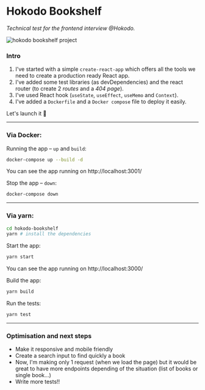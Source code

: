 # Hokodo Bookshelf

_Technical test for the frontend interview @Hokodo._

![hokodo bookshelf project](https://i.giphy.com/kD0KMHlMr1f4xhuFnI.gif)

### Intro

1. I've started with a simple `create-react-app` which offers all the tools we need to create a production ready React app.
2. I've added some test libraries (as devDependencies) and the react router (to create 2 _routes_ and a _404 page_).
3. I've used React hook (`useState`, `useEffect`, `useMemo` and `Context`).
4. I've added a `Dockerfile` and a `Docker compose` file to deploy it easily.

Let's launch it 🚀

---

### Via **Docker**:

Running the app – `up` and `build`:

```sh
docker-compose up --build -d
```

You can see the app running on http://localhost:3001/

Stop the app – `down`:

```sh
docker-compose down
```

---

### Via **yarn**:

```sh
cd hokodo-bookshelf
yarn # install the dependencies
```

Start the app:

```sh
yarn start
```

You can see the app running on http://localhost:3000/

Build the app:

```sh
yarn build
```

Run the tests:

```sh
yarn test
```

---

### Optimisation and next steps

- Make it responsive and mobile friendly
- Create a search input to find quickly a book
- Now, I'm making only 1 request (when we load the page) but it would be great to have more endpoints depending of the situation (list of books or single book...)
- Write more tests!!
